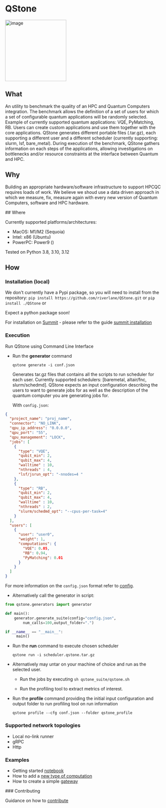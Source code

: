 # QStone

<img width="197" alt="image" src="https://github.com/riverlane/QStone/assets/62563515/85bd4300-df21-40a8-90ef-5bd9b7d28598">

## What

An utility to benchmark the quality of an HPC and Quantum Computers integration. The benchmark allows the definition of a set of users for which a set of configurable quantum applications will be randomly selected. Example of currently supported quantum applications: VQE, PyMatching, RB. Users can create custom applications and use them together with the core applications.
QStone generates different portable files (.tar.gz), each supporting a different user and a different scheduler (currently supporting: slurm, lsf, bare_metal). During execution of the benchmark, QStone gathers information on each steps of the applications, allowing investigations on bottlenecks and/or resource constraints at the interface between Quantum and HPC.

## Why

Building an appropriate hardware/software infrastructure to support HPCQC requires
loads of work. We believe we shoud use a data driven approach in which we measure, fix, measure again with every new version of Quantum Computers, software and HPC hardware.

## Where

Currently supported platforms/architectures:

- MacOS: M1/M2 (Sequoia)
- Intel: x86 (Ubuntu)
- PowerPC: Power9 ()

Tested on Python 3.8, 3.10, 3.12

## How

### Installation (local)

We don't currently have a Pypi package, so you will need to install from the repository:
`pip install https://github.com/riverlane/QStone.git` or
`pip install ./QStone` or

Expect a python package soon!

For installation on [Summit](https://www.olcf.ornl.gov/summit/) - please refer to the guide [summit installation](summit.md)

### Execution

Run QStone using Command Line Interface

- Run the **generator** command

    ```qstone generate -i conf.json```

    Generates tar.gz files that contains all the scripts to run scheduler for each user. Currently supported schedulers: [baremetal, altair/fnc, slurm/schedmd]. QStone expects an input configuration describing the users to want to generate jobs for as well as the description of the quantum computer you are generating jobs for.

    With `config.json`:

```json
{
  "project_name": "proj_name",
  "connector": "NO_LINK",
  "qpu_ip_address": "0.0.0.0",
  "qpu_port": "55",
  "qpu_management": "LOCK",
  "jobs": [
    {
      "type": "VQE",
      "qubit_min": 2,
      "qubit_max": 4,
      "walltime" : 10,
      "nthreads" : 4,
      "lsf/jsrun_opt": "-nnodes=4 "
    },
    {
      "type": "RB",
      "qubit_min": 2,
      "qubit_max": 4,
      "walltime" : 10,
      "nthreads" : 2,
      "slurm/schedmd_opt": "--cpus-per-task=4"
    }
  ],
  "users": [
    {
      "user": "user0",
      "weight": 1,
      "computations": {
        "VQE": 0.05,
        "RB": 0.94,
        "PyMatching": 0.01
      }
    }
  ]
}
```

For more information on the `config.json` format refer to [config](config_json.md).

- Alternatively call the generator in script:

```python
from qstone.generators import generator

def main():
    generator.generate_suite(config="config.json",
        num_calls=100,output_folder=".")

if __name__ == "__main__":
     main()
```


-  Run the **run** command to execute chosen scheduler

    ```qstone run -i scheduler.qstone.tar.gz```


- Alternatively may untar on your machine of choice and run as the selected user.

    - Run the jobs by executing `sh qstone_suite/qstone.sh`

    - Run the profiling tool to extract metrics of interest. 

-  Run the **profile** command providing the initial input configuration and output folder to run profiling tool on run information

    ```qstone profile --cfg conf.json --folder qstone_profile```

### Supported network topologies

- Local no-link runner
- gRPC
- Http

### Examples

- Getting started [notebook](examples/running/getting_started.ipynb)
- How to add a [new type of computation](examples/adding/computation/README.md)
- How to create a simple [gateway](examples/node/README.md)

### Contributing

Guidance on how to [contribute](Contribute.md)


